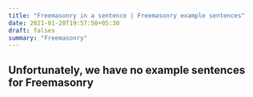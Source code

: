 ```yaml
---
title: "Freemasonry in a sentence | Freemasonry example sentences"
date: 2021-01-20T19:57:50+05:30
draft: falses
summary: "Freemasonry"
---
```

## Unfortunately, we have no example sentences for Freemasonry                 
